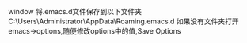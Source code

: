 window
将.emacs.d文件保存到以下文件夹
C:\Users\Administrator\AppData\Roaming\.emacs.d
如果没有文件夹打开emacs->options,随便修改options中的值,Save Options